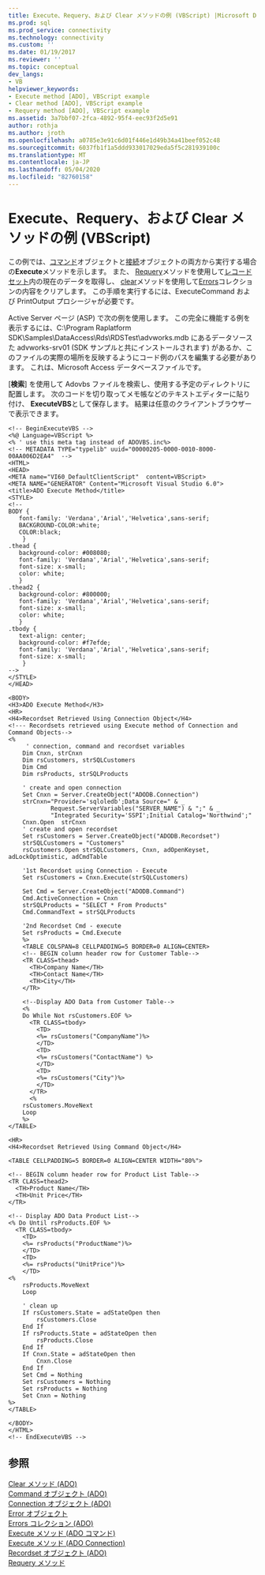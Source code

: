 ```yaml
---
title: Execute、Requery、および Clear メソッドの例 (VBScript) |Microsoft Docs
ms.prod: sql
ms.prod_service: connectivity
ms.technology: connectivity
ms.custom: ''
ms.date: 01/19/2017
ms.reviewer: ''
ms.topic: conceptual
dev_langs:
- VB
helpviewer_keywords:
- Execute method [ADO], VBScript example
- Clear method [ADO], VBScript example
- Requery method [ADO], VBScript example
ms.assetid: 3a7bbf07-2fca-4892-95f4-eec93f2d5e91
author: rothja
ms.author: jroth
ms.openlocfilehash: a0785e3e91c6d01f446e1d49b34a41beef052c48
ms.sourcegitcommit: 6037fb1f1a5ddd933017029eda5f5c281939100c
ms.translationtype: MT
ms.contentlocale: ja-JP
ms.lasthandoff: 05/04/2020
ms.locfileid: "82760158"
---
```

# <a name="execute-requery-and-clear-methods-example-vbscript"></a>Execute、Requery、および Clear メソッドの例 (VBScript)
この例では、[コマンド](../../../ado/reference/ado-api/command-object-ado.md)オブジェクトと[接続](../../../ado/reference/ado-api/connection-object-ado.md)オブジェクトの両方から実行する場合の**Execute**メソッドを示します。 また、 [Requery](../../../ado/reference/ado-api/requery-method.md)メソッドを使用して[レコードセット](../../../ado/reference/ado-api/recordset-object-ado.md)内の現在のデータを取得し、 [clear](../../../ado/reference/ado-api/clear-method-ado.md)メソッドを使用して[Errors](../../../ado/reference/ado-api/errors-collection-ado.md)コレクションの内容をクリアします。 この手順を実行するには、ExecuteCommand および PrintOutput プロシージャが必要です。  
  
 Active Server ページ (ASP) で次の例を使用します。 この完全に機能する例を表示するには、C:\Program Raplatform SDK\Samples\DataAccess\Rds\RDSTest\advworks.mdb にあるデータソースた advworks-srv01 (SDK サンプルと共にインストールされます) があるか、このファイルの実際の場所を反映するようにコード例のパスを編集する必要があります。 これは、Microsoft Access データベースファイルです。  
  
 [**検索**] を使用して Adovbs ファイルを検索し、使用する予定のディレクトリに配置します。 次のコードを切り取ってメモ帳などのテキストエディターに貼り付け、 **ExecuteVBS**として保存します。 結果は任意のクライアントブラウザーで表示できます。  
  
```  
<!-- BeginExecuteVBS -->  
<%@ Language=VBScript %>  
<% ' use this meta tag instead of ADOVBS.inc%>  
<!-- METADATA TYPE="typelib" uuid="00000205-0000-0010-8000-00AA006D2EA4"  -->  
<HTML>  
<HEAD>  
<META name="VI60_DefaultClientScript"  content=VBScript>  
<META NAME="GENERATOR" Content="Microsoft Visual Studio 6.0">  
<title>ADO Execute Method</title>  
<STYLE>  
<!--  
BODY {  
   font-family: 'Verdana','Arial','Helvetica',sans-serif;  
   BACKGROUND-COLOR:white;  
   COLOR:black;  
    }  
.thead {  
   background-color: #008080;   
   font-family: 'Verdana','Arial','Helvetica',sans-serif;   
   font-size: x-small;  
   color: white;  
   }  
.thead2 {  
   background-color: #800000;   
   font-family: 'Verdana','Arial','Helvetica',sans-serif;   
   font-size: x-small;  
   color: white;  
   }  
.tbody {   
   text-align: center;  
   background-color: #f7efde;  
   font-family: 'Verdana','Arial','Helvetica',sans-serif;   
   font-size: x-small;  
    }  
-->  
</STYLE>  
</HEAD>  
  
<BODY>  
<H3>ADO Execute Method</H3>  
<HR>  
<H4>Recordset Retrieved Using Connection Object</H4>  
<!--- Recordsets retrieved using Execute method of Connection and Command Objects-->  
<%   
     ' connection, command and recordset variables  
    Dim Cnxn, strCnxn  
    Dim rsCustomers, strSQLCustomers  
    Dim Cmd   
    Dim rsProducts, strSQLProducts  
  
    ' create and open connection  
    Set Cnxn = Server.CreateObject("ADODB.Connection")   
    strCnxn="Provider='sqloledb';Data Source=" & _  
            Request.ServerVariables("SERVER_NAME") & ";" & _  
            "Integrated Security='SSPI';Initial Catalog='Northwind';"  
    Cnxn.Open  strCnxn  
    ' create and open recordset  
    Set rsCustomers = Server.CreateObject("ADODB.Recordset")  
    strSQLCustomers = "Customers"  
    rsCustomers.Open strSQLCustomers, Cnxn, adOpenKeyset, adLockOptimistic, adCmdTable  
  
    '1st Recordset using Connection - Execute  
    Set rsCustomers = Cnxn.Execute(strSQLCustomers)   
  
    Set Cmd = Server.CreateObject("ADODB.Command")  
    Cmd.ActiveConnection = Cnxn  
    strSQLProducts = "SELECT * From Products"  
    Cmd.CommandText = strSQLProducts  
  
    '2nd Recordset Cmd - execute   
    Set rsProducts = Cmd.Execute  
    %>  
    <TABLE COLSPAN=8 CELLPADDING=5 BORDER=0 ALIGN=CENTER>  
    <!-- BEGIN column header row for Customer Table-->  
    <TR CLASS=thead>  
      <TH>Company Name</TH>  
      <TH>Contact Name</TH>  
      <TH>City</TH>  
    </TR>  
  
    <!--Display ADO Data from Customer Table-->  
    <%   
    Do While Not rsCustomers.EOF %>  
      <TR CLASS=tbody>  
        <TD>   
        <%= rsCustomers("CompanyName")%>   
        </TD>  
        <TD>  
        <%= rsCustomers("ContactName") %>   
        </TD>  
        <TD>   
        <%= rsCustomers("City")%>   
        </TD>  
      </TR>   
      <%   
    rsCustomers.MoveNext   
    Loop   
    %>  
</TABLE>  
  
<HR>  
<H4>Recordset Retrieved Using Command Object</H4>  
  
<TABLE CELLPADDING=5 BORDER=0 ALIGN=CENTER WIDTH="80%">  
  
<!-- BEGIN column header row for Product List Table-->  
<TR CLASS=thead2>  
  <TH>Product Name</TH>  
  <TH>Unit Price</TH>  
</TR>  
  
<!-- Display ADO Data Product List-->  
<% Do Until rsProducts.EOF %>  
  <TR CLASS=tbody>  
    <TD>  
    <%= rsProducts("ProductName")%>    
    </TD>  
    <TD>   
    <%= rsProducts("UnitPrice")%>   
    </TD>  
<%   
    rsProducts.MoveNext   
    Loop  
  
    ' clean up  
    If rsCustomers.State = adStateOpen then  
        rsCustomers.Close  
    End If  
    If rsProducts.State = adStateOpen then  
        rsProducts.Close  
    End If  
    If Cnxn.State = adStateOpen then  
        Cnxn.Close  
    End If  
    Set Cmd = Nothing  
    Set rsCustomers = Nothing  
    Set rsProducts = Nothing  
    Set Cnxn = Nothing  
%>  
</TABLE>  
  
</BODY>  
</HTML>  
<!-- EndExecuteVBS -->  
```  
  
## <a name="see-also"></a>参照  
 [Clear メソッド (ADO)](../../../ado/reference/ado-api/clear-method-ado.md)   
 [Command オブジェクト (ADO)](../../../ado/reference/ado-api/command-object-ado.md)   
 [Connection オブジェクト (ADO)](../../../ado/reference/ado-api/connection-object-ado.md)   
 [Error オブジェクト](../../../ado/reference/ado-api/error-object.md)   
 [Errors コレクション (ADO)](../../../ado/reference/ado-api/errors-collection-ado.md)   
 [Execute メソッド (ADO コマンド)](../../../ado/reference/ado-api/execute-method-ado-command.md)   
 [Execute メソッド (ADO Connection)](../../../ado/reference/ado-api/execute-method-ado-connection.md)   
 [Recordset オブジェクト (ADO)](../../../ado/reference/ado-api/recordset-object-ado.md)   
 [Requery メソッド](../../../ado/reference/ado-api/requery-method.md)
